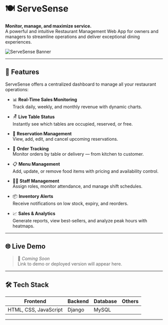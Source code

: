 # 🍽️ ServeSense

**Monitor, manage, and maximize service.**  
A powerful and intuitive Restaurant Management Web App for owners and managers to streamline operations and deliver exceptional dining experiences.

![ServeSense Banner](https://ibb.co/jv8qMTjR) <!-- Optional: Replace with your banner image or remove -->

---

## 🚀 Features

ServeSense offers a centralized dashboard to manage all your restaurant operations:

- 📊 **Real-Time Sales Monitoring**  
  Track daily, weekly, and monthly revenue with dynamic charts.

- 🪑 **Live Table Status**  
  Instantly see which tables are occupied, reserved, or free.

- 📆 **Reservation Management**  
  View, add, edit, and cancel upcoming reservations.

- 🍔 **Order Tracking**  
  Monitor orders by table or delivery — from kitchen to customer.

- 📋 **Menu Management**  
  Add, update, or remove food items with pricing and availability control.

- 👨‍🍳 **Staff Management**  
  Assign roles, monitor attendance, and manage shift schedules.

- 📦 **Inventory Alerts**  
  Receive notifications on low stock, expiry, and reorders.

- 📈 **Sales & Analytics**  
  Generate reports, view best-sellers, and analyze peak hours with heatmaps.

---

## 🌐 Live Demo

> 🚧 *Coming Soon*  
> Link to demo or deployed version will appear here.

---

## 🛠️ Tech Stack

| Frontend     | Backend     | Database      | Others         |
|--------------|-------------|----------------|----------------|
| HTML, CSS, JavaScript     | Django | MySQL |  |

---


